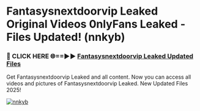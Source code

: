 # Fantasysnextdoorvip Leaked Original Videos 0nlyFans Leaked - Files Updated! (nnkyb)

<h3>🔴 CLICK HERE 🌐==►► <a href="https://tinyurl.com/ehrbuxhb" rel="nofollow">Fantasysnextdoorvip Leaked Updated Files</a></h3>

Get Fantasysnextdoorvip Leaked and all content. Now you can access all videos and pictures of Fantasysnextdoorvip Leaked. New Updated Files 2025!

[![nnkyb](https://i.imgur.com/lVYEuWS.gif)](https://tinyurl.com/ehrbuxhb)
